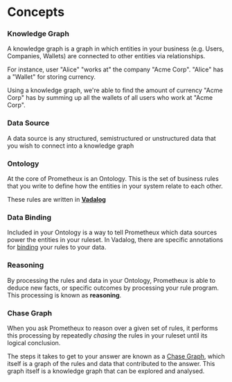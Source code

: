 # Concepts

### Knowledge Graph

A knowledge graph is a graph in which entities in your business (e.g. Users,
Companies, Wallets) are connected to other entities via relationships.

For instance, user "Alice" "works at" the company "Acme Corp". "Alice" has a
"Wallet" for storing currency.

Using a knowledge graph, we're able to find the amount of currency "Acme Corp"
has by summing up all the wallets of all users who work at "Acme Corp".

### Data Source

A data source is any structured, semistructured or unstructured data that you
wish to connect into a knowledge graph

### Ontology

At the core of Prometheux is an Ontology. This is the set of business rules that
you write to define how the entities in your system relate to each other.

These rules are written in [**Vadalog**](../vadalog/intro)

### Data Binding

Included in your Ontology is a way to tell Prometheux which data sources power
the entities in your ruleset. In Vadalog, there are specific annotations for
[binding](../vadalog/annotations#bind-mappings-and-qbind) your rules to your data.

### Reasoning

By processing the rules and data in your Ontology, Prometheux is able to deduce
new facts, or specific outcomes by processing your rule program. This processing
is known as **reasoning**.

### Chase Graph

When you ask Prometheux to reason over a given set of rules, it performs this
processing by repeatedly _chasing_ the rules in your ruleset until its logical conclusion.

The steps it takes to get to your answer are known as a [Chase Graph](../vadalog/explanations-chase-graph), which itself is a graph of the rules and data that
contributed to the answer. This graph itself is a knowledge graph that can be
explored and analysed.
